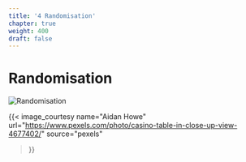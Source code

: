 ```yaml
---
title: '4 Randomisation'
chapter: true
weight: 400
draft: false
---
```


# Randomisation

![Randomisation](/img/style/pexels-aidan-howe-4677402.jpg)

{{< image_courtesy 
  name="Aidan Howe"
  url="https://www.pexels.com/photo/casino-table-in-close-up-view-4677402/"
  source="pexels"
  >}}
